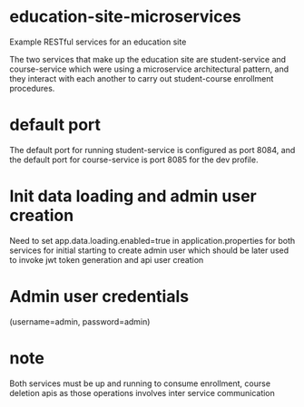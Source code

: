 # education-site-microservices
Example RESTful services for an education site

The two services that make up the education site are student-service and course-service which were using a microservice architectural pattern, and they interact with each another to carry out student-course enrollment procedures.


# default port 
The default port for running student-service is configured as port 8084, and the default port for course-service is port 8085 for the dev profile.

# Init data loading and admin user creation
Need to set app.data.loading.enabled=true in application.properties for both services for initial starting to create admin user which
should be later used to invoke jwt token generation and api user creation

# Admin user credentials
(username=admin, password=admin)

# note
Both services must be up and running to consume enrollment, course deletion apis as those operations involves inter service communication



